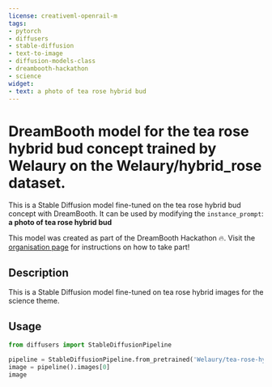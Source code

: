 ```yaml
---
license: creativeml-openrail-m
tags:
- pytorch
- diffusers
- stable-diffusion
- text-to-image
- diffusion-models-class
- dreambooth-hackathon
- science
widget:
- text: a photo of tea rose hybrid bud
---
```


# DreamBooth model for the tea rose hybrid bud concept trained by Welaury on the Welaury/hybrid_rose dataset.

This is a Stable Diffusion model fine-tuned on the tea rose hybrid bud concept with DreamBooth. It can be used by modifying the `instance_prompt`: **a photo of tea rose hybrid bud**

This model was created as part of the DreamBooth Hackathon 🔥. Visit the [organisation page](https://huggingface.co/dreambooth-hackathon) for instructions on how to take part!

## Description


This is a Stable Diffusion model fine-tuned on tea rose hybrid images for the science theme.


## Usage

```python
from diffusers import StableDiffusionPipeline

pipeline = StableDiffusionPipeline.from_pretrained('Welaury/tea-rose-hybrid')
image = pipeline().images[0]
image
```
